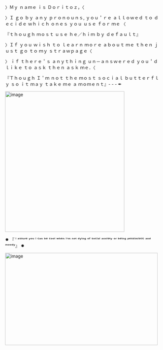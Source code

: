 〉Ｍｙ  ｎａｍｅ  ｉｓ  Ｄｏｒｉｔｏｚ，〈

〉Ｉ  ｇｏ  ｂｙ  ａｎｙ  ｐｒｏｎｏｕｎｓ,  ｙｏｕ＇ｒｅ  ａｌｌｏｗｅｄ  ｔｏ  ｄｅｃｉｄｅ  ｗｈｉｃｈ  ｏｎｅｓ  ｙｏｕ
ｕｓｅ  ｆｏｒ  ｍｅ 〈

『ｔｈｏｕｇｈ  ｍｏｓｔ  ｕｓｅ  ｈｅ／ｈｉｍ  ｂｙ  ｄｅｆａｕｌｔ』

〉Ｉｆ  ｙｏｕ  ｗｉｓｈ  ｔｏ  ｌｅａｒｎ  ｍｏｒｅ  ａｂｏｕｔ
ｍｅ 
ｔｈｅｎ
ｊｕｓｔ ｇｏ ｔｏ ｍｙ 
ｓｔｒａｗｐａｇｅ〈

〉 ｉｆ  ｔｈｅｒｅ＇ｓ  ａｎｙｔｈｉｎｇ  ｕｎ－ａｎｓｗｅｒｅｄ  ｙｏｕ＇ｄ  ｌｉｋｅ  ｔｏ  ａｓｋ
 ｔｈｅｎ  ａｓｋ  ｍｅ．〈

『Ｔｈｏｕｇｈ  Ｉ＇ｍ  ｎｏｔ  ｔｈｅ  ｍｏｓｔ  ｓｏｃｉａｌ  ｂｕｔｔｅｒｆｌｙ  ｓｏ  ｉｔ  ｍａｙ  ｔａｋｅ  ｍｅ  ａ  ｍｏｍｅｎｔ』- - - ✒                                                                                                                                     
































<img width="387" height="457" alt="image" src="https://github.com/user-attachments/assets/3280150f-91b3-4db4-8c5e-6382f73dcc58" />

 
  
  
                       




                       
                                                                                                                                 
                                                                                                                                 
  ✹ 『 ⁱ ᵃˢˢᵘʳᵉ ʸᵒᵘ ⁱ ᶜᵃⁿ ᵇᵉ ᶜᵒᵒˡ ʷʰᵉⁿ ⁱ'ᵐ ⁿᵒᵗ ᵈʸⁱⁿᵍ ᵒᶠ ˢᵒᶜⁱᵃˡ ᵃⁿˣⁱᵉᵗʸ ᵒʳ ᵇᵉⁱⁿᵍ ᵖᵉˢˢⁱᵐⁱˢᵗⁱᶜ ᵃⁿᵈ ᵐᵒᵒᵈʸ』 ✹ 















<img width="495" height="300" alt="image" src="https://github.com/user-attachments/assets/7451ebad-3c28-4a4e-925e-91f6040d9b7a" />
























































































